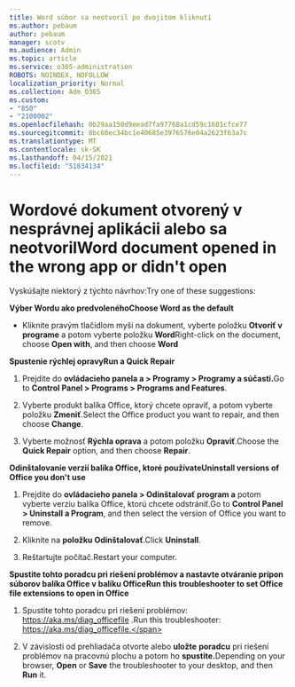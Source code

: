 ```yaml
---
title: Word súbor sa neotvoril po dvojitom kliknutí
ms.author: pebaum
author: pebaum
manager: scotv
ms.audience: Admin
ms.topic: article
ms.service: o365-administration
ROBOTS: NOINDEX, NOFOLLOW
localization_priority: Normal
ms.collection: Adm_O365
ms.custom:
- "850"
- "2100002"
ms.openlocfilehash: 0b29aa150d9eead7fa97768a1cd59c1601cfce77
ms.sourcegitcommit: 8bc60ec34bc1e40685e3976576e04a2623f63a7c
ms.translationtype: MT
ms.contentlocale: sk-SK
ms.lasthandoff: 04/15/2021
ms.locfileid: "51834134"
---
```

# <a name="word-document-opened-in-the-wrong-app-or-didnt-open"></a><span data-ttu-id="8db98-102">Wordové dokument otvorený v nesprávnej aplikácii alebo sa neotvoril</span><span class="sxs-lookup"><span data-stu-id="8db98-102">Word document opened in the wrong app or didn't open</span></span>

<span data-ttu-id="8db98-103">Vyskúšajte niektorý z týchto návrhov:</span><span class="sxs-lookup"><span data-stu-id="8db98-103">Try one of these suggestions:</span></span>

<span data-ttu-id="8db98-104">**Výber Wordu ako predvoleného**</span><span class="sxs-lookup"><span data-stu-id="8db98-104">**Choose Word as the default**</span></span>

- <span data-ttu-id="8db98-105">Kliknite pravým tlačidlom myši na dokument, vyberte položku **Otvoriť v programe** a potom vyberte položku **Word**</span><span class="sxs-lookup"><span data-stu-id="8db98-105">Right-click on the document, choose **Open with**, and then choose **Word**</span></span>

<span data-ttu-id="8db98-106">**Spustenie rýchlej opravy**</span><span class="sxs-lookup"><span data-stu-id="8db98-106">**Run a Quick Repair**</span></span>

1. <span data-ttu-id="8db98-107">Prejdite do **ovládacieho panela a > Programy > Programy a súčasti.**</span><span class="sxs-lookup"><span data-stu-id="8db98-107">Go to **Control Panel > Programs > Programs and Features**.</span></span>

2. <span data-ttu-id="8db98-108">Vyberte produkt balíka Office, ktorý chcete opraviť, a potom vyberte položku **Zmeniť**.</span><span class="sxs-lookup"><span data-stu-id="8db98-108">Select the Office product you want to repair, and then choose **Change**.</span></span>

3. <span data-ttu-id="8db98-109">Vyberte možnosť **Rýchla oprava** a potom položku **Opraviť**.</span><span class="sxs-lookup"><span data-stu-id="8db98-109">Choose the **Quick Repair** option, and then choose **Repair**.</span></span>

<span data-ttu-id="8db98-110">**Odinštalovanie verzií balíka Office, ktoré používate**</span><span class="sxs-lookup"><span data-stu-id="8db98-110">**Uninstall versions of Office you don't use**</span></span>

1. <span data-ttu-id="8db98-111">Prejdite do **ovládacieho panela > Odinštalovať program a** potom vyberte verziu balíka Office, ktorú chcete odstrániť.</span><span class="sxs-lookup"><span data-stu-id="8db98-111">Go to **Control Panel > Uninstall a Program**, and then select the version of Office you want to remove.</span></span>

2. <span data-ttu-id="8db98-112">Kliknite na **položku Odinštalovať**.</span><span class="sxs-lookup"><span data-stu-id="8db98-112">Click **Uninstall**.</span></span>

3. <span data-ttu-id="8db98-113">Reštartujte počítač.</span><span class="sxs-lookup"><span data-stu-id="8db98-113">Restart your computer.</span></span>

<span data-ttu-id="8db98-114">**Spustite tohto poradcu pri riešení problémov a nastavte otváranie prípon súborov balíka Office v balíku Office**</span><span class="sxs-lookup"><span data-stu-id="8db98-114">**Run this troubleshooter to set Office file extensions to open in Office**</span></span>

1. <span data-ttu-id="8db98-115">Spustite tohto poradcu pri riešení problémov: https://aka.ms/diag_officefile .</span><span class="sxs-lookup"><span data-stu-id="8db98-115">Run this troubleshooter: https://aka.ms/diag_officefile.</span></span>

2. <span data-ttu-id="8db98-116">V závislosti od prehliadača otvorte alebo **uložte** **poradcu** pri riešení problémov na pracovnú plochu a potom ho **spustite.**</span><span class="sxs-lookup"><span data-stu-id="8db98-116">Depending on your browser, **Open** or **Save** the troubleshooter to your desktop, and then **Run** it.</span></span>
